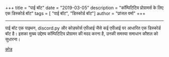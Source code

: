 +++
title = "पाई बॉट"
date = "2019-03-05"
description = "कॉम्पिटिटिव प्रोग्रामर्स के लिए एक डिस्कोर्ड बॉट"
tags = [ "पाई बॉट", "डिस्कोर्ड बॉट"]
author = "प्रांजल वर्मा"
+++

---------------------------------

पाई बॉट एक पाइथन, discord.py और कोडफोर्स एपीआई जैसे कई एपीआई पर आधारित एक डिस्कोर्ड बॉट है। इसका मुख्य उद्देश्य कॉम्पिटिटिव प्रोग्रामर की मदद करना है, उनकी समस्या समाधान कौशल को सुधारना।

[कोड](https://github.com/pvcodes/pi_bot)